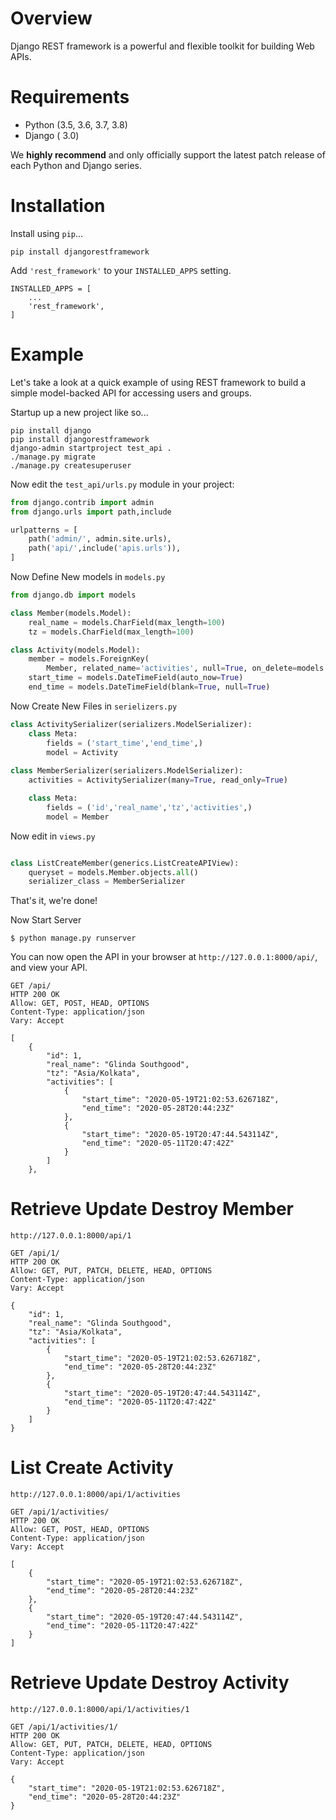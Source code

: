 

# Overview

Django REST framework is a powerful and flexible toolkit for building Web APIs.

# Requirements

* Python (3.5, 3.6, 3.7, 3.8)
* Django ( 3.0)

We **highly recommend** and only officially support the latest patch release of
each Python and Django series.

# Installation

Install using `pip`...

    pip install djangorestframework

Add `'rest_framework'` to your `INSTALLED_APPS` setting.

    INSTALLED_APPS = [
        ...
        'rest_framework',
    ]
# Example

Let's take a look at a quick example of using REST framework to build a simple model-backed API for accessing users and groups.

Startup up a new project like so...

    pip install django
    pip install djangorestframework
    django-admin startproject test_api .
    ./manage.py migrate
    ./manage.py createsuperuser


Now edit the `test_api/urls.py` module in your project:

```python
from django.contrib import admin
from django.urls import path,include

urlpatterns = [
    path('admin/', admin.site.urls),
    path('api/',include('apis.urls')),
]

```

Now Define New models in `models.py`

```python
from django.db import models

class Member(models.Model):
    real_name = models.CharField(max_length=100)
    tz = models.CharField(max_length=100)

class Activity(models.Model):
    member = models.ForeignKey(
        Member, related_name='activities', null=True, on_delete=models.SET_NULL)
    start_time = models.DateTimeField(auto_now=True)
    end_time = models.DateTimeField(blank=True, null=True)


```



Now Create New Files in `serielizers.py` 

```python
class ActivitySerializer(serializers.ModelSerializer):
    class Meta:
        fields = ('start_time','end_time',)
        model = Activity
        
class MemberSerializer(serializers.ModelSerializer):
    activities = ActivitySerializer(many=True, read_only=True)

    class Meta:
        fields = ('id','real_name','tz','activities',)
        model = Member

```

Now edit in `views.py` 

```python

class ListCreateMember(generics.ListCreateAPIView):
    queryset = models.Member.objects.all()
    serializer_class = MemberSerializer
```

That's it, we're done!

Now Start Server

    $ python manage.py runserver
You can now open the API in your browser at `http://127.0.0.1:8000/api/`, and view your API. 

```
GET /api/
HTTP 200 OK
Allow: GET, POST, HEAD, OPTIONS
Content-Type: application/json
Vary: Accept

[
    {
        "id": 1,
        "real_name": "Glinda Southgood",
        "tz": "Asia/Kolkata",
        "activities": [
            {
                "start_time": "2020-05-19T21:02:53.626718Z",
                "end_time": "2020-05-28T20:44:23Z"
            },
            {
                "start_time": "2020-05-19T20:47:44.543114Z",
                "end_time": "2020-05-11T20:47:42Z"
            }
        ]
    },
```

# Retrieve Update Destroy Member

`http://127.0.0.1:8000/api/1`

```
GET /api/1/
HTTP 200 OK
Allow: GET, PUT, PATCH, DELETE, HEAD, OPTIONS
Content-Type: application/json
Vary: Accept

{
    "id": 1,
    "real_name": "Glinda Southgood",
    "tz": "Asia/Kolkata",
    "activities": [
        {
            "start_time": "2020-05-19T21:02:53.626718Z",
            "end_time": "2020-05-28T20:44:23Z"
        },
        {
            "start_time": "2020-05-19T20:47:44.543114Z",
            "end_time": "2020-05-11T20:47:42Z"
        }
    ]
}
```

# List Create Activity

`http://127.0.0.1:8000/api/1/activities`

```
GET /api/1/activities/
HTTP 200 OK
Allow: GET, POST, HEAD, OPTIONS
Content-Type: application/json
Vary: Accept

[
    {
        "start_time": "2020-05-19T21:02:53.626718Z",
        "end_time": "2020-05-28T20:44:23Z"
    },
    {
        "start_time": "2020-05-19T20:47:44.543114Z",
        "end_time": "2020-05-11T20:47:42Z"
    }
]
```

# Retrieve Update Destroy Activity

`http://127.0.0.1:8000/api/1/activities/1`

```
GET /api/1/activities/1/
HTTP 200 OK
Allow: GET, PUT, PATCH, DELETE, HEAD, OPTIONS
Content-Type: application/json
Vary: Accept

{
    "start_time": "2020-05-19T21:02:53.626718Z",
    "end_time": "2020-05-28T20:44:23Z"
}
```

